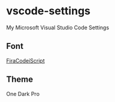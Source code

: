 # vscode-settings
My Microsoft Visual Studio Code Settings


## Font
[FiraCodeiScript](https://github.com/kencrocken/FiraCodeiScript)


## Theme
One Dark Pro

